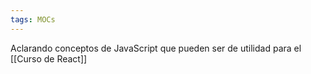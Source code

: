 ```yaml
---
tags: MOCs
---
```

Aclarando conceptos de JavaScript que pueden ser de utilidad para el [[Curso de React]]